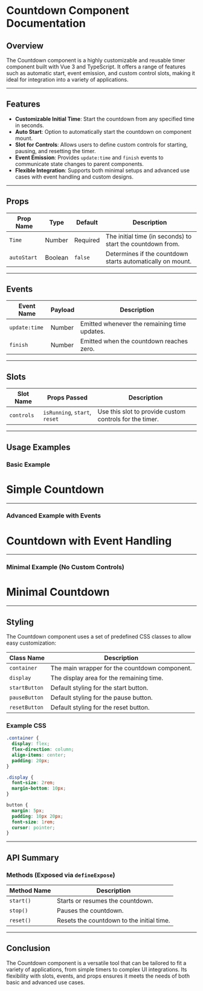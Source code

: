# Countdown Component Documentation

## Overview
The Countdown component is a highly customizable and reusable timer component built with Vue 3 and TypeScript. It offers a range of features such as automatic start, event emission, and custom control slots, making it ideal for integration into a variety of applications.

---

## Features
- **Customizable Initial Time**: Start the countdown from any specified time in seconds.
- **Auto Start**: Option to automatically start the countdown on component mount.
- **Slot for Controls**: Allows users to define custom controls for starting, pausing, and resetting the timer.
- **Event Emission**: Provides `update:time` and `finish` events to communicate state changes to parent components.
- **Flexible Integration**: Supports both minimal setups and advanced use cases with event handling and custom designs.

---

## Props

| Prop Name      | Type     | Default   | Description                                      |
|----------------|----------|-----------|--------------------------------------------------|
| `Time`  | Number   | Required  | The initial time (in seconds) to start the countdown from. |
| `autoStart`    | Boolean  | `false`   | Determines if the countdown starts automatically on mount. |

---

## Events

| Event Name      | Payload         | Description                                      |
|------------------|-----------------|--------------------------------------------------|
| `update:time`    | Number          | Emitted whenever the remaining time updates.     |
| `finish`         | Number          | Emitted when the countdown reaches zero.         |

---

## Slots

| Slot Name       | Props Passed            | Description                                      |
|------------------|-------------------------|--------------------------------------------------|
| `controls`       | `isRunning`, `start`, `reset` | Use this slot to provide custom controls for the timer. |

---

## Usage Examples

### Basic Example


  <div>
    <h1>Simple Countdown</h1>
    <CountDown time=30 :autoStart="false">
      <template #controls="{ isRunning, start, reset }">
        <button @click="start">
          {{ isRunning ? 'Pause' : 'Start' }}
        </button>
        <button @click="reset">Reset</button>
      </template>
    </CountDown>
  </div>



---

### Advanced Example with Events

  <div>
    <h1>Countdown with Event Handling</h1>
    <CountDown
      time="60"
      :autoStart="true"
      @update:time="handleTimeUpdate"
      @finish="handleFinish">
      <template #controls="{ isRunning, start, reset }">
        <button @click="start">
          {{ isRunning ? 'Pause' : 'Start' }}
        </button>
        <button @click="reset">Reset</button>
      </template>
    </CountDown>
  </div>

<script setup>
const handleTimeUpdate = (newTime) => {
  console.log('Time updated:', newTime);
};

const handleFinish = () => {
  console.log('Countdown finished!');
};
</script>


---

### Minimal Example (No Custom Controls)


  <div>
    <h1>Minimal Countdown</h1>
    <CountDown time="20000" :autoStart="true" />
  </div>

---

## Styling
The Countdown component uses a set of predefined CSS classes to allow easy customization:

| Class Name      | Description                                      |
|------------------|--------------------------------------------------|
| `container`      | The main wrapper for the countdown component.    |
| `display`        | The display area for the remaining time.         |
| `startButton`    | Default styling for the start button.            |
| `pauseButton`    | Default styling for the pause button.            |
| `resetButton`    | Default styling for the reset button.            |

### Example CSS

```css
.container {
  display: flex;
  flex-direction: column;
  align-items: center;
  padding: 20px;
}

.display {
  font-size: 2rem;
  margin-bottom: 10px;
}

button {
  margin: 5px;
  padding: 10px 20px;
  font-size: 1rem;
  cursor: pointer;
}
```

---

## API Summary

### Methods (Exposed via `defineExpose`)

| Method Name      | Description                                      |
|------------------|--------------------------------------------------|
| `start()`        | Starts or resumes the countdown.                 |
| `stop()`         | Pauses the countdown.                            |
| `reset()`        | Resets the countdown to the initial time.        |

---

## Conclusion
The Countdown component is a versatile tool that can be tailored to fit a variety of applications, from simple timers to complex UI integrations. Its flexibility with slots, events, and props ensures it meets the needs of both basic and advanced use cases.

